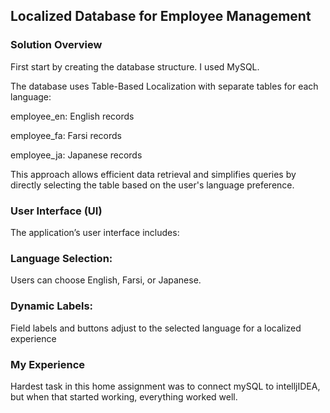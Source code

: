 ## Localized Database for Employee Management 

### Solution Overview
First start by creating the database structure. I used MySQL. 

The database uses Table-Based Localization with separate tables for each language:

employee_en: English records

employee_fa: Farsi records

employee_ja: Japanese records

This approach allows efficient data retrieval and simplifies queries by directly selecting the table based on the user's language preference.

### User Interface (UI)
The application’s user interface includes:

### Language Selection: 
Users can choose English, Farsi, or Japanese.

### Dynamic Labels: 
Field labels and buttons adjust to the selected language for a localized experience

### My Experience
Hardest task in this home assignment was to connect mySQL to intelljIDEA, but when that started working, everything worked well. 
